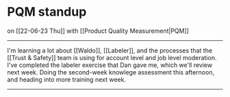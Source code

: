 # PQM standup
on [[22-06-23 Thu]]
with [[Product Quality Measurement|PQM]]

---
I'm learning a lot about [[Waldo]], [[Labeler]], and the processes that the [[Trust & Safety]] team is using for account level and job level moderation. I've completed the labeler exercise that Dan gave me, which we'll review next week. Doing the second-week knowlege assessment this afternoon, and heading into more training next week.

---
